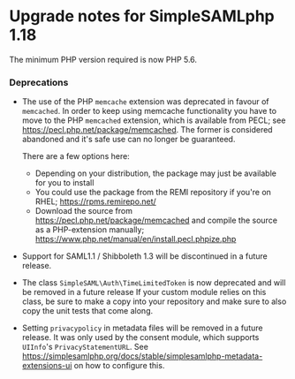 Upgrade notes for SimpleSAMLphp 1.18
====================================

The minimum PHP version required is now PHP 5.6.

### Deprecations

* The use of the PHP `memcache` extension was deprecated in favour of `memcached`.
In order to keep using memcache functionality you have to move to the PHP `memcached` extension,
which is available from PECL; see https://pecl.php.net/package/memcached. The former is considered abandoned
and it's safe use can no longer be guaranteed.

  There are a few options here:
   - Depending on your distribution, the package may just be available for you to install
   - You could use the package from the REMI repository if you're on RHEL; https://rpms.remirepo.net/
   - Download the source from https://pecl.php.net/package/memcached and compile the source as a PHP-extension manually;
     https://www.php.net/manual/en/install.pecl.phpize.php
 
* Support for SAML1.1 / Shibboleth 1.3 will be discontinued in a future release.
* The class `SimpleSAML\Auth\TimeLimitedToken` is now deprecated and will be removed in a future release
  If your custom module relies on this class, be sure to make a copy into your repository and
  make sure to also copy the unit tests that come along.
* Setting `privacypolicy` in metadata files will be removed in a future release. It was only used
  by the consent module, which supports `UIInfo`'s `PrivacyStatementURL`.
  See https://simplesamlphp.org/docs/stable/simplesamlphp-metadata-extensions-ui on how to configure this.

